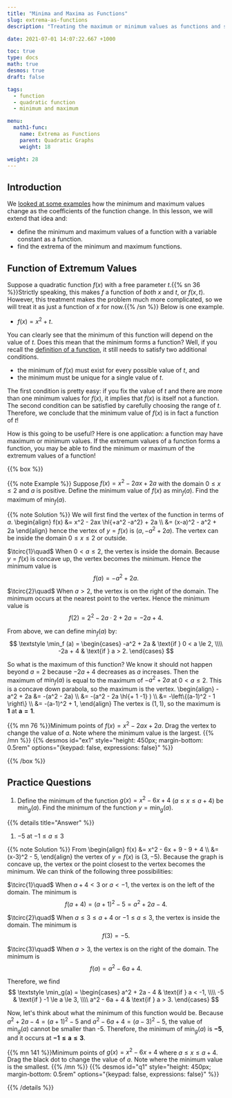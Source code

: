 ```yaml
---
title: "Minima and Maxima as Functions"
slug: extrema-as-functions
description: "Treating the maximum or minimum values as functions and solving problems."

date: 2021-07-01 14:07:22.667 +1000

toc: true
type: docs
math: true
desmos: true
draft: false

tags:
  - function
  - quadratic function
  - minimum and maximum

menu:
  math1-func:
    name: Extrema as Functions
    parent: Quadratic Graphs
    weight: 18

weight: 28
---
```


## Introduction

We [looked at some examples](../extrema-2/#varying-coefficients) how the minimum and maximum values change as the coefficients of the function change. In this lesson, we will extend that idea and:
- define the minimum and maximum values of a function with a variable constant as a function.
- find the extrema of the minimum and maximum functions.

## Function of Extremum Values

Suppose a quadratic function $f(x)$ with a free parameter $t$.{{% sn 36 %}}Strictly speaking, this makes $f$ a function of *both* $x$ and $t$, or $f(x, t)$. However, this treatment makes the problem much more complicated, so we will treat it as just a function of $x$ for now.{{% /sn %}} Below is one example.

- $f(x) = x^2 + t.$

You can clearly see that the minimum of this function will depend on the value of $t$. Does this mean that the minimum forms a function? Well, if you recall the [definition of a function](../../functions-and-graphs/introduction/#functions), it still needs to satisfy two additional conditions.

- the minimum of $f(x)$ must exist for every possible value of $t$, and
- the minimum must be unique for a single value of $t$.

The first condition is pretty easy: if you fix the value of $t$ and there are more than one minimum values for $f(x)$, it implies that $f(x)$ is itself not a function. The second condition can be satisfied by carefully choosing the range of $t$. Therefore, we conclude that the minimum value of $f(x)$ is in fact a function of $t$!

How is this going to be useful? Here is one application: a function may have maximum or minimum values. If the extremum values of a function forms a function, you may be able to find the minimum or maximum of the extremum values of a function!

{{% box %}}

{{% note Example %}} Suppose $f(x) = x^2 - 2ax + 2a$ with the domain $0\le x \le 2$ and $a$ is positive. Define the minimum value of $f(x)$ as $\min_f (a).$ Find the maximum of $\min_f (a).$

{{% note Solution %}} We will first find the vertex of the function in terms of $a$.
\begin{align}
  f(x) &= x^2 - 2ax \hl{+a^2 -a^2} + 2a \\\\
  &= (x-a)^2 - a^2 + 2a
\end{align}
hence the vertex of $y=f(x)$ is $(a, -a^2+2a).$ The vertex can be inside the domain $0\le x \le 2$ or outside.

$\tcirc{1}\quad$ When $0< a \le 2,$ the vertex is inside the domain. Because $y=f(x)$ is concave up, the vertex becomes the minimum. Hence the minimum value is $$f(a) = -a^2 + 2a.$$

$\tcirc{2}\quad$ When $a > 2,$ the vertex is on the right of the domain. The minimum occurs at the nearest point to the vertex. Hence the minimum value is $$f(2) = 2^2 - 2a\cdot 2 + 2a = -2a + 4.$$

From above, we can define $\min_f (a)$ by:
$$ \textstyle \min_f (a) = \begin{cases} -a^2 + 2a & \text{if } 0 < a \le 2, \\\\ -2a + 4 & \text{if } a > 2. \end{cases} $$

So what is the maximum of this function? We know it should not happen beyond $a=2$ because $-2a+4$ decreases as $a$ increases. Then the maximum of $\min_f(a)$ is equal to the maximum of $-a^2 + 2a$ at $0 < a \le 2.$ This is a concave down parabola, so the maximum is the vertex.
\begin{align}
  -a^2 + 2a &= -(a^2 - 2a) \\\\
  &= -(a^2 - 2a \hl{+ 1 -1} ) \\\\
  &= -\left\\{(a-1)^2 - 1 \right\\} \\\\
  &= -(a-1)^2 + 1,
\end{align}
The vertex is $(1,1),$ so the maximum is $\boldsymbol{ 1 }$ at $\boldsymbol{ a=1 }.$

{{% mn 76 %}}Minimum points of $f(x) = x^2 - 2ax + 2a$. Drag the vertex to change the value of $a$. Note where the minimum value is the largest. {{% /mn %}}
{{% desmos id="ex1" style="height: 450px; margin-bottom: 0.5rem" options="{keypad: false, expressions: false}" %}}
<script>
  calc_ex1.setMathBounds({
    left: -2,
    right: 8,
    bottom: -6,
    top: 5
  });
  let min_coords = minLoc(2);
  calc_ex1.setExpressions([
    { id: 'slider', latex: 'a=2', sliderBounds: {min:0, max: 3.5, step: 0.05} },
    { id: 'dom', latex: "0 \\le x \\le 2",  color: "blue", lineWidth: 2, lineOpacity: 0.5, fillOpacity: 0.1},
    { id: 'f', latex: "y=x^2 - 2ax + 2a", color: "black", lineStyle: Desmos.Styles.DASHED},
    { id: 'f2', latex: "y=x^2 - 2ax + 2a \\{ 0 \\le x \\le 2 \\}", color: "black", lineWidth: 3.5},
    { id: 'ver', latex: "(a, -a^2+2a)", color: 'black', showLabel: true, label:"a = 2", labelSize: Desmos.LabelSizes.LARGE},
    { id: 'min', latex: min_coords, color: 'green', pointSize: 15, showLabel: true, label:"Min", labelSize: Desmos.LabelSizes.LARGE }
  ]);
  let ex1_slider = calc_ex1.HelperExpression({ latex: 'a' });
  ex1_slider.observe('numericValue', function() {
      min_coords = minLoc(ex1_slider.numericValue);
      calc_ex1.setExpressions([
        { id: 'min', latex: min_coords, label: `Min = ${min_coords}`},
        { latex: min_coords, color: 'green', pointOpacity: 0.3 },
        { id: 'ver', label: `a = ${ex1_slider.numericValue}`}
      ]);
    });
  function minLoc(a) {
    if (a < 2) {
      return `(${a}, ${(-1*a**2 + 2*a).toFixed(2)})`;
    } else {
      return`(2, ${(-2*a + 4).toFixed(2)})`;
    }
  }
</script>

{{% /box %}}


## Practice Questions

1. Define the minimum of the function $g(x) = x^2 - 6x + 4$ $(a \le x \le a+4)$ be $\min_g(a).$ Find the minimum of the function $y = \min_g(a).$

{{% details title="Answer" %}}

1. $-5$ at $-1 \le a \le 3$

{{% note Solution %}} From
\begin{align}
  f(x) &= x^2 - 6x + 9 - 9 + 4 \\\\
  &= (x-3)^2 - 5,
\end{align}
the vertex of $y=f(x)$ is $(3, -5).$ Because the graph is concave up, the vertex or the point closest to the vertex becomes the minimum. We can think of the following three possibilities:

$\tcirc{1}\quad$ When $a+4<3$ or $a<-1$, the vertex is on the left of the domain. The minimum is $$ f(a+4) = (a+1)^2 - 5 = a^2 + 2a - 4. $$

$\tcirc{2}\quad$ When $a \le 3 \le a+4$ or $-1 \le a \le 3$, the vertex is inside the domain. The minimum is $$ f(3) = -5. $$

$\tcirc{3}\quad$ When $a > 3$, the vertex is on the right of the domain. The minimum is $$ f(a) = a^2 - 6a + 4. $$

Therefore, we find
$$ \textstyle \min_g(a) = \begin{cases} a^2 + 2a - 4 & \text{if } a < -1, \\\\ -5 & \text{if } -1 \le a \le 3, \\\\ a^2 - 6a + 4 & \text{if } a > 3. \end{cases} $$

Now, let's think about what the minimum of this function would be. Because $a^2 + 2a - 4 = (a+1)^2 - 5$ and $a^2 - 6a + 4 = (a-3)^2 - 5,$ the value of $\min_g(a)$ cannot be smaller than -5. Therefore, the minimum of $\min_g(a)$ is $\boldsymbol{ -5 },$ and it occurs at $\boldsymbol{ -1 \le a \le 3 }.$

{{% mn 141 %}}Minimum points of $g(x) = x^2 - 6x + 4$ where $a \le x \le a+4$. Drag the black dot to change the value of $a$. Note where the minimum value is the smallest. {{% /mn %}}
{{% desmos id="q1" style="height: 450px; margin-bottom: 0.5rem" options="{keypad: false, expressions: false}" %}}
<script>
  calc_q1.setMathBounds({
    left: -5,
    right: 11,
    bottom: -6,
    top: 10
  });
  let min_coords2 = minLoc2(2);
  calc_q1.setExpressions([
    { id: 'slider', latex: 'a=0', sliderBounds: {min:-4, max: 6, step: 0.1} },
    { id: 'dom', latex: "a \\le x \\le a+4",  color: "blue", lineWidth: 2, lineOpacity: 0.5, fillOpacity: 0.1},
    { id: 'f', latex: "y=x^2 - 6x + 4", color: "black", lineStyle: Desmos.Styles.DASHED},
    { id: 'f2', latex: "y=x^2 - 6x + 4 \\{ a \\le x \\le a+4 \\}", color: "black", lineWidth: 3.5},
    { id: 'dom-start', latex: "(a, 0)", color: 'black', showLabel: true, label:"a = 0", labelSize: Desmos.LabelSizes.LARGE},
    { id: 'min', latex: min_coords2, color: 'green', pointSize: 15, showLabel: true, label:"Min", labelSize: Desmos.LabelSizes.LARGE }
  ]);
  let ex2_slider = calc_q1.HelperExpression({ latex: 'a' });
  let prev_coords2 = min_coords2;
  ex2_slider.observe('numericValue', function() {
      min_coords2 = minLoc2(ex2_slider.numericValue);
      console.log([min_coords2, prev_coords2]);
      calc_q1.setExpressions([
        { id: 'min', latex: min_coords2, label: `Min = ${min_coords2}`},
        { id: 'dom-start', label: `a = ${ex2_slider.numericValue}`}
      ]);
      if (min_coords2 != prev_coords2) {
        calc_q1.setExpression(
          { latex: min_coords2, color: 'green', pointOpacity: 0.3 },
        );
        prev_coords2 = min_coords2;
      }
    });
  function minLoc2(a) {
    if (a < -1) {
      return `(${(a+4).toFixed(1)}, ${(a**2 + 2*a - 4).toFixed(2)})`;
    } else if (a <= 3) {
      return "(3, -5)";
    } else {
      return `(${a}, ${(a**2 - 6*a + 4).toFixed(2)})`;
    }
  }
</script>

{{% /details %}}
